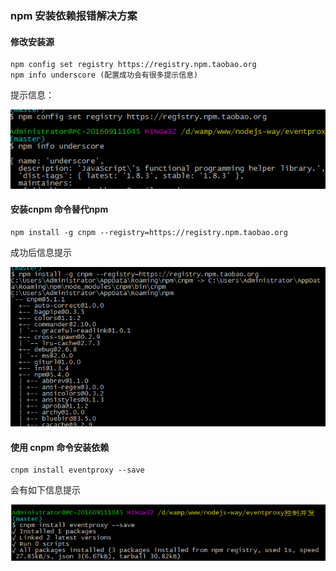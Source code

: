 ### npm 安装依赖报错解决方案



#### 修改安装源

```
npm config set registry https://registry.npm.taobao.org
npm info underscore (配置成功会有很多提示信息)
```

提示信息：

![](xiugai.png)



#### 安装cnpm 命令替代npm

```
npm install -g cnpm --registry=https://registry.npm.taobao.org
```

成功后信息提示

![命令成功安装提示](npm1.png)



#### 使用 cnpm 命令安装依赖

```
cnpm install eventproxy --save
```

会有如下信息提示

![成功安装显示](npm.png)

